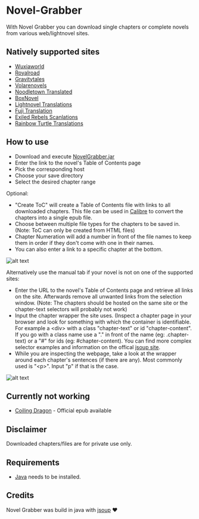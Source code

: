# Novel-Grabber
With Novel Grabber you can download single chapters or complete novels from various web/lightnovel sites.

## Natively supported sites
* [Wuxiaworld](https://wuxiaworld.com/)
* [Royalroad](https://royalroad.com/)
* [Gravitytales](https://gravitytales.com/)
* [Volarenovels](https://volarenovels.com/)
* [Noodletown Translated](https://noodletowntranslated.com/)
* [BoxNovel](https://boxnovel.com/)
* [Lightnovel Translations](https://lightnovelstranslations.com/)
* [Fuji Translation](https://fujitranslation.com/)
* [Exiled Rebels Scanlations](https://exiledrebelsscanlations.com/)
* [Rainbow Turtle Translations](https://arkmachinetranslations.wordpress.com/)

## How to use
* Download and execute [NovelGrabber.jar](https://github.com/Flameish/Novel-Grabber/raw/master/NovelGrabber_v1.1.01.jar)
* Enter the link to the novel's Table of Contents page
* Pick the corresponding host
* Choose your save directory
* Select the desired chapter range 

Optional:
* "Create ToC" will create a Table of Contents file with links to all downloaded chapters. This file can be used in [Calibre](https://calibre-ebook.com/) to convert the chapters into a single epub file.
* Choose between multiple file types for the chapters to be saved in. (Note: ToC can only be created from HTML files)
* Chapter Numeration will add a number in front of the file names to keep them in order if they don't come with one in their names.
* You can also enter a link to a specific chapter at the bottom. <br>

![alt text](https://i.imgur.com/3osXqu1.jpg) <br>

Alternatively use the manual tab if your novel is not on one of the supported sites:
* Enter the URL to the novel's Table of Contents page and retrieve all links on the site. Afterwards remove all unwanted links from the selection window. (Note: The chapters should be hosted on the same site or the chapter-text selectors will probably not work)
* Input the chapter wrapper the site uses. (Inspect a chapter page in your browser and look for something with which the container is identifiable. For example a \<div\> with a class "chapter-text" or id "chapter-content". If you go with a class name use a "." in front of the name (eg: .chapter-text) or a "#" for ids (eg: #chapter-content). You can find more complex selector examples and information on the offical [jsoup site](https://jsoup.org/cookbook/extracting-data/selector-syntax).
* While you are inspecting the webpage, take a look at the wrapper around each chapter's sentences (if there are any). Most commonly used is "\<p\>". Input "p" if that is the case. <br>

![alt text](https://i.imgur.com/gphgApb.jpg)<br>

## Currently not working
* [Coiling Dragon](https://www.wuxiaworld.com/novel/coiling-dragon-preview) - Official epub available

## Disclaimer
Downloaded chapters/files are for private use only.

## Requirements
* [Java](https://www.java.com/en/) needs to be installed.

## Credits
Novel Grabber was build in java with [jsoup](https://www.jsoup.org/) :heart:
